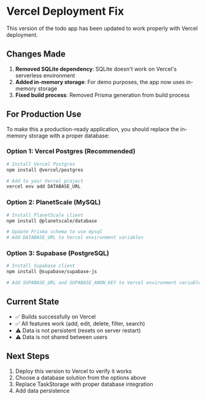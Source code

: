 # Vercel Deployment Fix

This version of the todo app has been updated to work properly with Vercel deployment.

## Changes Made

1. **Removed SQLite dependency**: SQLite doesn't work on Vercel's serverless environment
2. **Added in-memory storage**: For demo purposes, the app now uses in-memory storage
3. **Fixed build process**: Removed Prisma generation from build process

## For Production Use

To make this a production-ready application, you should replace the in-memory storage with a proper database:

### Option 1: Vercel Postgres (Recommended)
```bash
# Install Vercel Postgres
npm install @vercel/postgres

# Add to your Vercel project
vercel env add DATABASE_URL
```

### Option 2: PlanetScale (MySQL)
```bash
# Install PlanetScale client
npm install @planetscale/database

# Update Prisma schema to use mysql
# Add DATABASE_URL to Vercel environment variables
```

### Option 3: Supabase (PostgreSQL)
```bash
# Install Supabase client
npm install @supabase/supabase-js

# Add SUPABASE_URL and SUPABASE_ANON_KEY to Vercel environment variables
```

## Current State

- ✅ Builds successfully on Vercel
- ✅ All features work (add, edit, delete, filter, search)
- ⚠️  Data is not persistent (resets on server restart)
- ⚠️  Data is not shared between users

## Next Steps

1. Deploy this version to Vercel to verify it works
2. Choose a database solution from the options above
3. Replace TaskStorage with proper database integration
4. Add data persistence